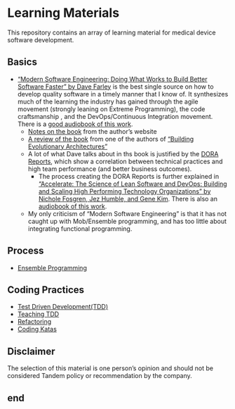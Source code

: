 # Learning Materials

This repository contains an array of learning material for medical device software development.

## Basics

* [“Modern Software Engineering: Doing What Works to Build Better Software Faster” by Dave Farley](https://www.amazon.com/Modern-Software-Engineering-Discipline-Development/dp/0137314914) is the best single source on how to develop quality software in a timely manner that I know of. It synthesizes much of the learning the industry has gained through the agile movement (strongly leaning on Extreme Programming), the code craftsmanship , and the DevOps/Continuous Integration movement. There is a [good audiobook of this work](https://www.audible.com/pd/Modern-Software-Engineering-Audiobook/B0BLY5PL64).
  * [Notes on the book](https://www.davefarley.net/?p=352) from the author’s website
  * [A review of the book](https://www.patkua.com/blog/book-review-modern-software-engineering/) from one of the authors of [“Building Evolutionary Architectures”](https://www.amazon.com/dp/1492097543)
  * A lot of what Dave talks about in ths book is justified by the [DORA Reports](https://en.wikipedia.org/wiki/DevOps_Research_and_Assessment), which show a correlation between technical practices and high team performance (and better business outcomes).
    * The process creating the DORA Reports is further explained in [“Accelerate: The Science of Lean Software and DevOps: Building and Scaling High Performing Technology Organizations” by Nichole Fosgren, Jez Humble, and Gene Kim](https://www.amazon.com/Accelerate-Software-Performing-Technology-Organizations/dp/1942788339). There is also an [audiobook of this work](https://www.audible.com/pd/Accelerate-Building-and-Scaling-High-Performing-Technology-Organizations-Audiobook/B07BLZDZFQ).
  * My only criticism of “Modern Software Engineering” is that it has not caught up with Mob/Ensemble programming, and has too little about integrating functional programming.

## Process

* [Ensemble Programming](Process/ensemble-programming.md)

## Coding Practices

* [Test Driven Development(TDD)](Coding-Practices/TDD.md)
* [Teaching TDD](Coding-Practices/teaching-TDD.md)
* [Refactoring](Coding-Practices/refactoring.md)
* [Coding Katas](Coding-Practices/katas.md)

## Disclaimer

The selection of this material is one person’s opinion and should not be considered Tandem policy or recommendation by the company.

## end
